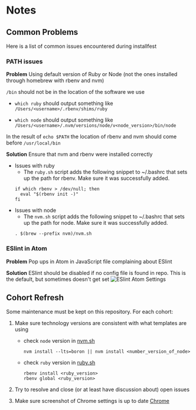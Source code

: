 # Notes

## Common Problems

Here is a list of common issues encountered during installfest

### PATH issues
**Problem** Using default version of Ruby or Node (not the ones installed through homebrew with rbenv and nvm)

`/bin` should not be in the location of the software we use

-   `which ruby` should output something like `/Users/<username>/.rbenv/shims/ruby`

-   `which node` should output something like `/Users/<username>/.nvm/versions/node/v<node_version>/bin/node`

In the result of `echo $PATH`
the location of rbenv and nvm should come before `/usr/local/bin`

**Solution** Ensure that nvm and rbenv were installed correctly

-   Issues with ruby
    - The `ruby.sh` script adds the following snippet to ~/.bashrc that sets up the path for rbenv. Make sure it was successfully added.
    ```
    if which rbenv > /dev/null; then
      eval "$(rbenv init -)"
    fi
    ```
-   Issues with node
    - The `nvm.sh` script adds the following snippet to ~/.bashrc that sets up the path for node. Make sure it was successfully added.
    ```
    . $(brew --prefix nvm)/nvm.sh
    ```

### ESlint in Atom
**Problem** Pop ups in Atom in JavaScript file complaining about ESlint

**Solution** ESlint should be disabled if no config file is found in repo. This is the default, but sometimes doesn't get set
![ESlint Atom Settings](https://git.generalassemb.ly/storage/user/5689/files/de279074-421a-11e7-9048-a21212958785)

## Cohort Refresh

Some maintenance must be kept on this repository. For each cohort:

1. Make sure technology versions are consistent with what templates are using
    - check `node` version in [nvm.sh](nvm.sh)
      ```
      nvm install --lts=boron || nvm install <number_version_of_node>
      ```
    - check `ruby` version in [ruby.sh](ruby.sh)
      ```
      rbenv install <ruby_version>
      rbenv global <ruby_version>
      ```

2. Try to resolve and close (or at least have discussion about) open issues

3. Make sure screenshot of Chrome settings is up to date [Chrome](chrome.md)
